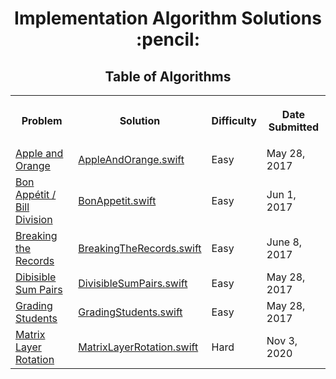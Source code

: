 <h1 align="center">Implementation Algorithm Solutions :pencil:</h1>
<h2 align="center">Table of Algorithms</h2>
<table style="width:100%">
  <tr>
    <th><p align="center">Problem</p></th>
    <th><p align="center">Solution</p></th>
     <th><p align="center">Difficulty</p></th>
    <th><p align="center">Date Submitted</p></th>
  </tr>
  <tr>
    <td><a align="center" href="https://www.hackerrank.com/challenges/apple-and-orange">Apple and Orange</a></td>
    <td><a align="center" href="Apple%20and%20Orange/AppleAndOrange.swift">AppleAndOrange.swift</a></td>
     <td>Easy</td>
    <td>May 28, 2017</td>
  </tr>
  <tr>
    <td><a align="center" href="https://www.hackerrank.com/challenges/bon-appetit">Bon Appétit / Bill Division</a></td>
    <td><a align="center" href="Bon%20Appetit/BonAppetit.swift">BonAppetit.swift</a></td>
     <td>Easy</td>
    <td>Jun 1, 2017</td>
  </tr>
  <tr>
    <td><a align="center" href="https://www.hackerrank.com/challenges/breaking-the-records">Breaking the Records</a></td>
    <td><a align="center" href="Breaking%20the%20Records/BreakingTheRecords.swift">BreakingTheRecords.swift</a></td>
     <td>Easy</td>
    <td>June 8, 2017</td>
  </tr>
  <tr>
    <td><a align="center" href="https://www.hackerrank.com/challenges/divisible-sum-pairs">Dibisible Sum Pairs</a></td>
    <td><a align="center" href="Divisible%20Sum%20Pairs/DivisibleSumPairs.swift">DivisibleSumPairs.swift</a></td>
     <td>Easy</td>
    <td>May 28, 2017</td>
  </tr>
  <tr>
    <td><a align="center" href="https://www.hackerrank.com/challenges/grading">Grading Students</a></td>
    <td><a align="center" href="Grading%20Students/GradingStudents.swift">GradingStudents.swift</a></td>
     <td>Easy</td>
    <td>May 28, 2017</td>
  </tr>
    <tr>
    <td><a align="center" href="https://www.hackerrank.com/challenges/matrix-rotation-algo/">Matrix Layer Rotation</a></td>
    <td><a align="center" href="Matrix%20Layer%20Rotation/MatrixLayerRotation.swift">MatrixLayerRotation.swift</a></td>
    <td>Hard</td>
    <td>Nov 3, 2020</td>
  </tr>
</table>
